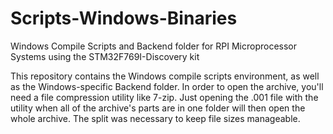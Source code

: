 # Scripts-Windows-Binaries
Windows Compile Scripts and Backend folder for RPI Microprocessor Systems using the STM32F769I-Discovery kit

This repository contains the Windows compile scripts environment, as well as the Windows-specific Backend folder. In order to open the archive, you'll need a file compression utility like 7-zip. Just opening the .001 file with the utility when all of the archive's parts are in one folder will then open the whole archive. The split was necessary to keep file sizes manageable.
